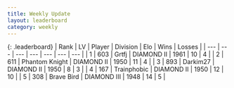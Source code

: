 ```yaml
---
title: Weekly Update
layout: leaderboard
category: weekly
---
```


{: .leaderboard}
| Rank | LV | Player | Division | Elo | Wins | Losses |
| --- | --- | --- | --- | --- | --- | --- |
| <span data-change="5">1</span> | 603 | <span title="ID: 742306">Grtfj</span> | DIAMOND II | <span data-change="-294">1961</span> | <span data-change="-304">10</span> | <span data-change="-184">4</span> |
| <span data-change="1">2</span> | 611 | <span title="ID: 742939">Phantom Knight</span> | DIAMOND II | <span data-change="-352">1950</span> | <span data-change="-218">11</span> | <span data-change="-76">4</span> |
| <span data-change="1">3</span> | 893 | <span title="ID: 694036">Darkim27</span> | DIAMOND II | <span data-change="-323">1950</span> | <span data-change="-119">8</span> | <span data-change="-48">3</span> |
| <span data-change="-3">4</span> | 167 | <span title="ID: 744981">Trainphobic</span> | DIAMOND II | <span data-change="-424">1950</span> | <span data-change="-170">12</span> | <span data-change="-34">10</span> |
| <span data-change="13">5</span> | 308 | <span title="ID: 712180">Brave Bird</span> | DIAMOND III | <span data-change="-262">1948</span> | <span data-change="-115">14</span> | <span data-change="-120">5</span> |
